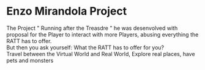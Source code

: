 # Enzo Mirandola Project

The Project " Running after the Treasdre " he was desenvolved with proposal for the Player to interact with more Players, abusing everything the RATT has to offer.<br>
But then you ask yourself: What the RATT has to offer for you?<br> 
    Travel between the Virtual World and Real World, Explore real places, have pets and monsters
 
